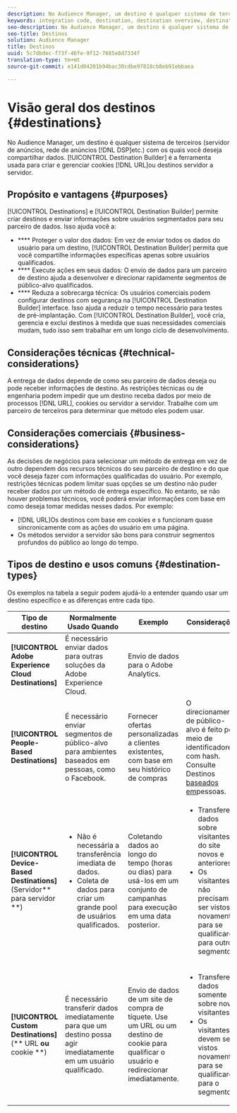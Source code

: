 ```yaml
---
description: No Audience Manager, um destino é qualquer sistema de terceiros (servidor de anúncios, DSP, rede de anúncios etc.) com os quais você deseja compartilhar dados. O Construtor de destinos é a ferramenta usada para criar e gerenciar cookies, URL ou destinos de servidor para servidor.
keywords: integration code, destination, destination overview, destination, destination, destination, destination, destination, destination, destination, destination, destination, destination, destination
seo-description: No Audience Manager, um destino é qualquer sistema de terceiros (servidor de anúncios, DSP, rede de anúncios etc.) com os quais você deseja compartilhar dados. O Construtor de destinos é a ferramenta usada para criar e gerenciar cookies, URL ou destinos de servidor para servidor.
seo-title: Destinos
solution: Audience Manager
title: Destinos
uuid: 5c7dbdec-f73f-46fe-9f12-7685e8d7334f
translation-type: tm+mt
source-git-commit: e141d04201b94bac30cdbe97818cb8eb91ebbaea

---
```



# Visão geral dos destinos {#destinations}

No Audience Manager, um destino é qualquer sistema de terceiros (servidor de anúncios, rede de anúncios [!DNL DSP]etc.) com os quais você deseja compartilhar dados. [!UICONTROL Destination Builder] é a ferramenta usada para criar e gerenciar cookies [!DNL URL]ou destinos servidor a servidor.

## Propósito e vantagens {#purposes}

<!-- c_destinations.xml -->

[!UICONTROL Destinations] e [!UICONTROL Destination Builder] permite criar destinos e enviar informações sobre usuários segmentados para seu parceiro de dados. Isso ajuda você a:

* **** Proteger o valor dos dados: Em vez de enviar todos os dados do usuário para um destino, [!UICONTROL Destination Builder] permita que você compartilhe informações específicas apenas sobre usuários qualificados.
* **** Execute ações em seus dados: O envio de dados para um parceiro de destino ajuda a desenvolver e direcionar rapidamente segmentos de público-alvo qualificados.
* **** Reduza a sobrecarga técnica: Os usuários comerciais podem configurar destinos com segurança na [!UICONTROL Destination Builder] interface. Isso ajuda a reduzir o tempo necessário para testes de pré-implantação. Com [!UICONTROL Destination Builder], você cria, gerencia e exclui destinos à medida que suas necessidades comerciais mudam, tudo isso sem trabalhar em um longo ciclo de desenvolvimento.

## Considerações técnicas {#technical-considerations}

<!-- destination-delivery-methods.xml -->

A entrega de dados depende de como seu parceiro de dados deseja ou pode receber informações de destino. As restrições técnicas ou de engenharia podem impedir que um destino receba dados por meio de processos [!DNL URL], cookies ou servidor a servidor. Trabalhe com um parceiro de terceiros para determinar que método eles podem usar.

## Considerações comerciais {#business-considerations}

As decisões de negócios para selecionar um método de entrega em vez de outro dependem dos recursos técnicos do seu parceiro de destino e do que você deseja fazer com informações qualificadas do usuário. Por exemplo, restrições técnicas podem limitar suas opções se um destino não puder receber dados por um método de entrega específico. No entanto, se não houver problemas técnicos, você poderá enviar informações com base em como deseja tomar medidas nesses dados. Por exemplo:

* [!DNL URL]Os destinos com base em cookies e s funcionam quase sincronicamente com as ações do usuário em uma página.
* Os métodos servidor a servidor são bons para construir segmentos profundos do público ao longo do tempo.

## Tipos de destino e usos comuns {#destination-types}

Os exemplos na tabela a seguir podem ajudá-lo a entender quando usar um destino específico e as diferenças entre cada tipo.

| Tipo de destino | Normalmente Usado Quando | Exemplo | Considerações |
|--- |--- |--- |--- |
| **[!UICONTROL Adobe Experience Cloud Destinations]** | É necessário enviar dados para outras soluções da Adobe Experience Cloud. | Envio de dados para o Adobe Analytics. |  |
| **[!UICONTROL People-Based Destinations]** | É necessário enviar segmentos de público-alvo para ambientes baseados em pessoas, como o Facebook. | Fornecer ofertas personalizadas a clientes existentes, com base em seu histórico de compras | O direcionamento de público-alvo é feito por meio de identificadores com hash. Consulte Destinos [baseados em](people-based-destinations-overview.md)pessoas. |
| **[!UICONTROL Device-Based Destinations]**(Servidor** para servidor **) | <ul><li>Não é necessária a transferência imediata de dados.</li><li>Coleta de dados para criar um grande pool de usuários qualificados.</li></ul> | Coletando dados ao longo do tempo (horas ou dias) para usá-los em um conjunto de campanhas para execução em uma data posterior. | <ul><li>Transfere dados sobre visitantes do site novos e anteriores. </li><li>Os visitantes não precisam ser vistos novamente para se qualificarem para outros segmentos.</li></ul> |
| **[!UICONTROL Custom Destinations]**(** URL **ou** cookie **) | É necessário transferir dados imediatamente para que um destino possa agir imediatamente em um usuário qualificado. | Envio de dados de um site de compra de tíquete. Use um URL ou um destino de cookie para qualificar o usuário e redirecionar imediatamente. | <ul><li>Transfere dados somente sobre novos visitantes. </li><li>Os visitantes devem ser vistos novamente para se qualificarem para o segmento.</li></ul> |
